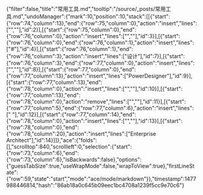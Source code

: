 {"filter":false,"title":"常用工具.md","tooltip":"/source/_posts/常用工具.md","undoManager":{"mark":10,"position":10,"stack":[[{"start":{"row":74,"column":13},"end":{"row":75,"column":0},"action":"insert","lines":["",""],"id":2}],[{"start":{"row":75,"column":0},"end":{"row":76,"column":0},"action":"insert","lines":["",""],"id":3}],[{"start":{"row":76,"column":0},"end":{"row":76,"column":1},"action":"insert","lines":["#"],"id":4}],[{"start":{"row":76,"column":1},"end":{"row":76,"column":3},"action":"insert","lines":["设计"],"id":7}],[{"start":{"row":76,"column":3},"end":{"row":77,"column":0},"action":"insert","lines":["",""],"id":8}],[{"start":{"row":77,"column":0},"end":{"row":77,"column":13},"action":"insert","lines":["PowerDesigner"],"id":9}],[{"start":{"row":77,"column":13},"end":{"row":78,"column":0},"action":"insert","lines":["",""],"id":10}],[{"start":{"row":77,"column":13},"end":{"row":78,"column":0},"action":"remove","lines":["",""],"id":11}],[{"start":{"row":77,"column":5},"end":{"row":77,"column":6},"action":"insert","lines":[" "],"id":12}],[{"start":{"row":77,"column":14},"end":{"row":78,"column":0},"action":"insert","lines":["",""],"id":13}],[{"start":{"row":78,"column":0},"end":{"row":78,"column":20},"action":"insert","lines":["Enterprise Architect"],"id":14}]]},"ace":{"folds":[],"scrolltop":840,"scrollleft":0,"selection":{"start":{"row":73,"column":6},"end":{"row":73,"column":6},"isBackwards":false},"options":{"guessTabSize":true,"useWrapMode":false,"wrapToView":true},"firstLineState":{"row":59,"state":"start","mode":"ace/mode/markdown"}},"timestamp":1477988446814,"hash":"86ab18a0c645b09eec1bc4708a1239f5cc9e70c6"}